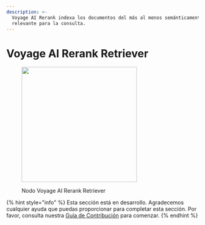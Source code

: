 ```yaml
---
description: >-
  Voyage AI Rerank indexa los documentos del más al menos semánticamente
  relevante para la consulta.
---
```


# Voyage AI Rerank Retriever

<figure><img src="../../../.gitbook/assets/image--149-.png" alt="" width="302"><figcaption><p>Nodo Voyage AI Rerank Retriever</p></figcaption></figure>

{% hint style="info" %}
Esta sección está en desarrollo. Agradecemos cualquier ayuda que puedas proporcionar para completar esta sección. Por favor, consulta nuestra [Guía de Contribución](../../../contributing/) para comenzar.
{% endhint %}
